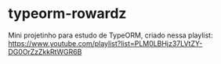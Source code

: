# typeorm-rowardz
Mini projetinho para estudo de TypeORM, criado nessa playlist: https://www.youtube.com/playlist?list=PLM0LBHjz37LVtZY-DG0OrZzZkkRtWGR6B
